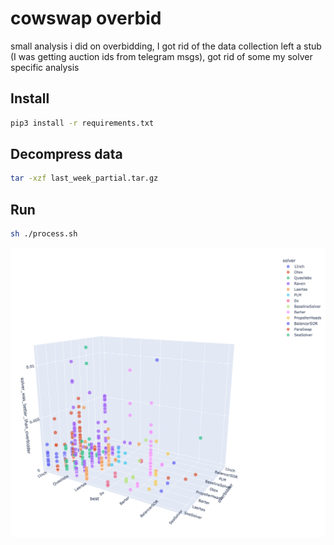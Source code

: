 # cowswap overbid

small analysis i did on overbidding, I got rid of the data collection left a stub (I was getting auction ids from telegram msgs), got rid of some my solver specific analysis


## Install
```bash
pip3 install -r requirements.txt
```

## Decompress data
```bash
tar -xzf last_week_partial.tar.gz
```

## Run
```bash
sh ./process.sh
```

![Overbidders](./overbidder.png)
